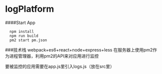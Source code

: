 # logPlatform

####Start App
```
  npm install
  npm run build
  pm2 start pm.json
```
###技术栈
webpack+es6+react+node+express+less
在服务器上使用pm2作为进程管理器，利用pm2的API来对应用进行监控

要被监控的应用需要在app.js里引入logs.js（放在src里）